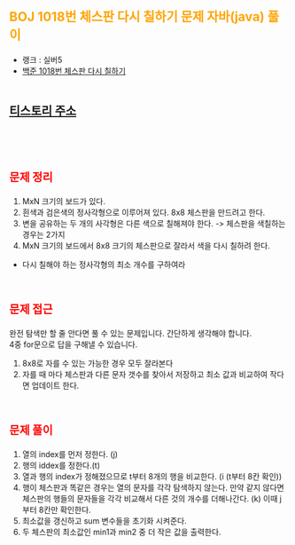 # <span style="color:orange; font-size:17pt; font-weight:bold">BOJ 1018번 체스판 다시 칠하기 문제 자바(java)  풀이</span>
- 랭크 : 실버5
- [백준 1018번 체스판 다시 칠하기](https://www.acmicpc.net/problem/1018)
<br><br>

## [티스토리 주소](https://hoho325.tistory.com/)
<br><br>

# <span style="color: red; font-size:15pt">문제 정리</span>
1. MxN 크기의 보드가 있다.
2. 흰색과 검은색의 정사각형으로 이루어져 있다. 8x8 체스판을 만드려고 한다.
3. 변을 공유하는 두 개의 사각형은 다른 색으로 칠해져야 한다. -> 체스판을 색칠하는 경우는 2가지
4. MxN 크기의 보드에서 8x8 크기의 체스판으로 잘라서 색을 다시 칠하려 한다.
* 다시 칠해야 하는 정사각형의 최소 개수를 구하여라
<br><br>

# <span style="color: red; font-size:15pt">문제 접근</span>
완전 탐색만 할 줄 안다면 풀 수 있는 문제입니다. 간단하게 생각해야 합니다.  
4중 for문으로 답을 구해낼 수 있습니다.
1. 8x8로 자를 수 있는 가능한 경우 모두 잘라본다
2. 자를 때 마다 체스판과 다른 문자 갯수를 찾아서 저장하고 최소 값과 비교하여 작다면 업데이트 한다.
<br><br>

# <span style="color: red; font-size:15pt">문제 풀이</span>
1. 열의 index를 먼저 정한다. (j)
2. 행의 iddex를 정한다.(t)
3. 열과 행의 index가 정해졌으므로 t부터 8개의 행을 비교한다. (i (t부터 8칸 확인))
4. 행이 체스판과 똑같은 경우는 열의 문자를 각각 탐색하지 않는다.
    만약 같지 않다면 체스판의 행들의 문자들을 각각 비교해서 다른 것의 개수를 더해나간다. (k) 이때 j부터 8칸만 확인한다.
5. 최소값을 갱신하고 sum 변수들을 초기화 시켜준다.
6. 두 체스판의 최소값인 min1과 min2 중 더 작은 값을 출력한다.
